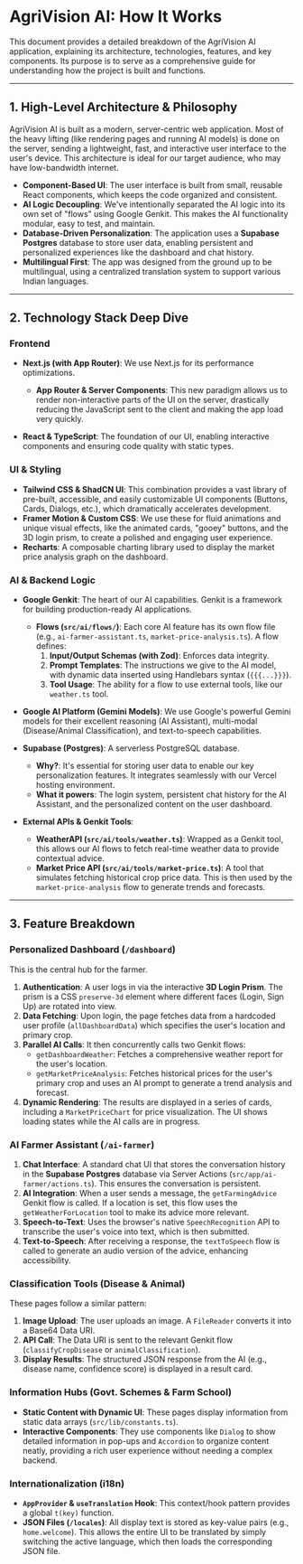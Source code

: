 # AgriVision AI: How It Works

This document provides a detailed breakdown of the AgriVision AI application, explaining its architecture, technologies, features, and key components. Its purpose is to serve as a comprehensive guide for understanding how the project is built and functions.

---

## 1. High-Level Architecture & Philosophy

AgriVision AI is built as a modern, server-centric web application. Most of the heavy lifting (like rendering pages and running AI models) is done on the server, sending a lightweight, fast, and interactive user interface to the user's device. This architecture is ideal for our target audience, who may have low-bandwidth internet.

- **Component-Based UI**: The user interface is built from small, reusable React components, which keeps the code organized and consistent.
- **AI Logic Decoupling**: We've intentionally separated the AI logic into its own set of "flows" using Google Genkit. This makes the AI functionality modular, easy to test, and maintain.
- **Database-Driven Personalization**: The application uses a **Supabase Postgres** database to store user data, enabling persistent and personalized experiences like the dashboard and chat history.
- **Multilingual First**: The app was designed from the ground up to be multilingual, using a centralized translation system to support various Indian languages.

---

## 2. Technology Stack Deep Dive

### Frontend

- **Next.js (with App Router)**: We use Next.js for its performance optimizations.
  - **App Router & Server Components**: This new paradigm allows us to render non-interactive parts of the UI on the server, drastically reducing the JavaScript sent to the client and making the app load very quickly.

- **React & TypeScript**: The foundation of our UI, enabling interactive components and ensuring code quality with static types.

### UI & Styling

- **Tailwind CSS & ShadCN UI**: This combination provides a vast library of pre-built, accessible, and easily customizable UI components (Buttons, Cards, Dialogs, etc.), which dramatically accelerates development.
- **Framer Motion & Custom CSS**: We use these for fluid animations and unique visual effects, like the animated cards, "gooey" buttons, and the 3D login prism, to create a polished and engaging user experience.
- **Recharts**: A composable charting library used to display the market price analysis graph on the dashboard.

### AI & Backend Logic

- **Google Genkit**: The heart of our AI capabilities. Genkit is a framework for building production-ready AI applications.
  - **Flows (`src/ai/flows/`)**: Each core AI feature has its own flow file (e.g., `ai-farmer-assistant.ts`, `market-price-analysis.ts`). A flow defines:
    1.  **Input/Output Schemas (with Zod)**: Enforces data integrity.
    2.  **Prompt Templates**: The instructions we give to the AI model, with dynamic data inserted using Handlebars syntax (`{{{...}}}`).
    3.  **Tool Usage**: The ability for a flow to use external tools, like our `weather.ts` tool.

- **Google AI Platform (Gemini Models)**: We use Google's powerful Gemini models for their excellent reasoning (AI Assistant), multi-modal (Disease/Animal Classification), and text-to-speech capabilities.

- **Supabase (Postgres)**: A serverless PostgreSQL database.
  - **Why?**: It's essential for storing user data to enable our key personalization features. It integrates seamlessly with our Vercel hosting environment.
  - **What it powers**: The login system, persistent chat history for the AI Assistant, and the personalized content on the user dashboard.

- **External APIs & Genkit Tools**:
  - **WeatherAPI (`src/ai/tools/weather.ts`)**: Wrapped as a Genkit tool, this allows our AI flows to fetch real-time weather data to provide contextual advice.
  - **Market Price API (`src/ai/tools/market-price.ts`)**: A tool that simulates fetching historical crop price data. This is then used by the `market-price-analysis` flow to generate trends and forecasts.

---

## 3. Feature Breakdown

### **Personalized Dashboard (`/dashboard`)**
This is the central hub for the farmer.
1.  **Authentication**: A user logs in via the interactive **3D Login Prism**. The prism is a CSS `preserve-3d` element where different faces (Login, Sign Up) are rotated into view.
2.  **Data Fetching**: Upon login, the page fetches data from a hardcoded user profile (`allDashboardData`) which specifies the user's location and primary crop.
3.  **Parallel AI Calls**: It then concurrently calls two Genkit flows:
    - `getDashboardWeather`: Fetches a comprehensive weather report for the user's location.
    - `getMarketPriceAnalysis`: Fetches historical prices for the user's primary crop and uses an AI prompt to generate a trend analysis and forecast.
4.  **Dynamic Rendering**: The results are displayed in a series of cards, including a `MarketPriceChart` for price visualization. The UI shows loading states while the AI calls are in progress.

### **AI Farmer Assistant (`/ai-farmer`)**
1.  **Chat Interface**: A standard chat UI that stores the conversation history in the **Supabase Postgres** database via Server Actions (`src/app/ai-farmer/actions.ts`). This ensures the conversation is persistent.
2.  **AI Integration**: When a user sends a message, the `getFarmingAdvice` Genkit flow is called. If a location is set, this flow uses the `getWeatherForLocation` tool to make its advice more relevant.
3.  **Speech-to-Text**: Uses the browser's native `SpeechRecognition` API to transcribe the user's voice into text, which is then submitted.
4.  **Text-to-Speech**: After receiving a response, the `textToSpeech` flow is called to generate an audio version of the advice, enhancing accessibility.

### **Classification Tools (Disease & Animal)**
These pages follow a similar pattern:
1.  **Image Upload**: The user uploads an image. A `FileReader` converts it into a Base64 Data URI.
2.  **API Call**: The Data URI is sent to the relevant Genkit flow (`classifyCropDisease` or `animalClassification`).
3.  **Display Results**: The structured JSON response from the AI (e.g., disease name, confidence score) is displayed in a result card.

### **Information Hubs (Govt. Schemes & Farm School)**
- **Static Content with Dynamic UI**: These pages display information from static data arrays (`src/lib/constants.ts`).
- **Interactive Components**: They use components like `Dialog` to show detailed information in pop-ups and `Accordion` to organize content neatly, providing a rich user experience without needing a complex backend.

### **Internationalization (i18n)**
- **`AppProvider` & `useTranslation` Hook**: This context/hook pattern provides a global `t(key)` function.
- **JSON Files (`/locales`)**: All display text is stored as key-value pairs (e.g., `home.welcome`). This allows the entire UI to be translated by simply switching the active language, which then loads the corresponding JSON file.
